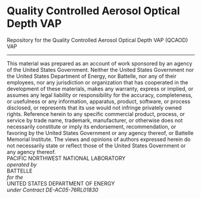 # Quality Controlled Aerosol Optical Depth VAP
Repository for the Quality Controlled Aerosol Optical Depth VAP (QCAOD) VAP

*******************************************************************************
This material was prepared as an account of work sponsored by an agency of the United States Government.
Neither the United States Government nor the United States Department of Energy, nor Battelle, nor any of their employees, nor any jurisdiction or organization that has cooperated in the development of these materials, makes any warranty, express or implied, or assumes any legal liability or responsibility for the accuracy, completeness, or usefulness or any information, apparatus, product, software, or process disclosed, or represents that its use would not infringe privately owned rights.
Reference herein to any specific commercial product, process, or service by trade name, trademark, manufacturer, or otherwise does not necessarily constitute or imply its endorsement, recommendation, or favoring by the United States Government or any agency thereof, or Battelle Memorial Institute. The views and opinions of authors expressed herein do not necessarily state or reflect those of the United States Government or any agency thereof.  
PACIFIC NORTHWEST NATIONAL LABORATORY  
*operated by*  
BATTELLE  
*for the*  
UNITED STATES DEPARTMENT OF ENERGY  
*under Contract DE-AC05-76RL01830*
